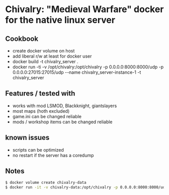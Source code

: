 # Chivalry: "Medieval Warfare" docker for the native linux server

## Cookbook 

* create docker volume on host 
* add liberal r/w at least for docker user
* docker build -t chivalry_server .
* docker run -ti -v /opt/chivalry:/opt/chivalry -p 0.0.0.0:8000:8000/udp -p 0.0.0.0:27015:27015/udp --name chivalry_server-instance-1 -t chivalry_server

## Features / tested with
* works with mod LSMOD, Blackknight, giantslayers
* most maps (hoth excluded)
* game.ini can be changed reliable
* mods / workshop items can be changed reliable

## known issues
* scripts can be optimized
* no restart if the server has a coredump


## Notes

```bash
$ docker volume create chivalry-data 
$ docker run -it -v chivalry-data:/opt/chivalry -p 0.0.0.0:8000:8000/udp -p 0.0.0.0:27015:27015/udp chivalry:0.1
``` 